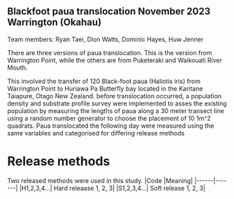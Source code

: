 ## Blackfoot paua translocation November 2023 Warrington (Okahau)
Team members: Ryan Taei, Dion Watts, Dominic Hayes, Huw Jenner

There are three versions of paua translocation. This is the version from Warrington Point, while the others are from Puketeraki and Waikouati River Mouth. 

This involved the transfer of 120 Black-foot paua (Haliotis iris) from Warrington Point to Huriawa Pa Butterfly bay located in the Karitane Taiapure, Otago New Zealand. before translocation occurred, a population density and substrate profile survey were implemented to asses the existing population by measuring the lengths of paua along a 30 meter transect line using a random number generator to choose the placement of 10 1m^2 quadrats. Paua translocated the following day were measured using the same variables and categorised for differing release methods

# Release methods
Two released methods were used in this study. 
|Code  |Meaning|
|------|-------|
|H1,2,3,4...| Hard releaase 1, 2, 3|
|S1,2,3,4...| Soft release 1, 2, 3|





